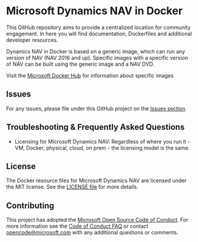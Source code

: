 # Microsoft Dynamics NAV in Docker

This GitHub repository aims to provide a centralized location for community engagement. In here you will find documentation, Dockerfiles and additional developer resources. 

Dynamics NAV in Docker is based on a generic image, which can run any version of NAV (NAV 2016 and up).
Specific images with a specific version of NAV can be built using the generic image and a NAV DVD.

Visit the [Microsoft Docker Hub](https://hub.docker.com/r/microsoft/dynamics-nav/) for information about specific images

## Issues

For any issues, please file under this GitHub project on the [Issues section](https://github.com/Microsoft/nav-docker/issues).

## Troubleshooting & Frequently Asked Questions

- Licensing for Microsoft Dynamics NAV: Regardless of where you run it - VM, Docker, physical, cloud, on prem - the licensing model is the same.

## License

The Docker resource files for Microsoft Dynamics NAV are licensed under the MIT license.  See the [LICENSE file](LICENSE) for more details.

## Contributing

This project has adopted the [Microsoft Open Source Code of Conduct](https://opensource.microsoft.com/codeofconduct/). For more information see the [Code of Conduct FAQ](https://opensource.microsoft.com/codeofconduct/faq/) or contact [opencode@microsoft.com](mailto:opencode@microsoft.com) with any additional questions or comments.
